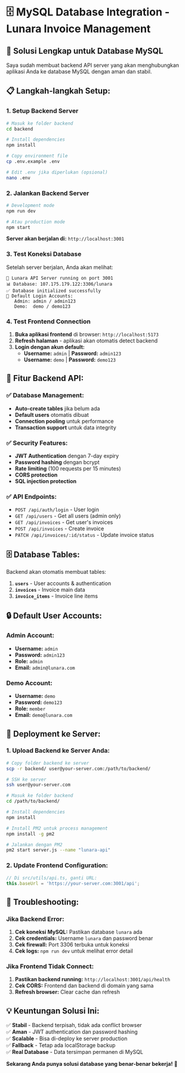 # 🗄️ MySQL Database Integration - Lunara Invoice Management

## 🚀 **Solusi Lengkap untuk Database MySQL**

Saya sudah membuat backend API server yang akan menghubungkan aplikasi Anda ke database MySQL dengan aman dan stabil.

## 📋 **Langkah-langkah Setup:**

### **1. Setup Backend Server**

```bash
# Masuk ke folder backend
cd backend

# Install dependencies
npm install

# Copy environment file
cp .env.example .env

# Edit .env jika diperlukan (opsional)
nano .env
```

### **2. Jalankan Backend Server**

```bash
# Development mode
npm run dev

# Atau production mode
npm start
```

**Server akan berjalan di:** `http://localhost:3001`

### **3. Test Koneksi Database**

Setelah server berjalan, Anda akan melihat:
```
🚀 Lunara API Server running on port 3001
📊 Database: 107.175.179.122:3306/lunara
✅ Database initialized successfully
👥 Default Login Accounts:
   Admin: admin / admin123
   Demo:  demo / demo123
```

### **4. Test Frontend Connection**

1. **Buka aplikasi frontend** di browser: `http://localhost:5173`
2. **Refresh halaman** - aplikasi akan otomatis detect backend
3. **Login dengan akun default:**
   - **Username:** `admin` | **Password:** `admin123`
   - **Username:** `demo` | **Password:** `demo123`

## 🔧 **Fitur Backend API:**

### **✅ Database Management:**
- **Auto-create tables** jika belum ada
- **Default users** otomatis dibuat
- **Connection pooling** untuk performance
- **Transaction support** untuk data integrity

### **✅ Security Features:**
- **JWT Authentication** dengan 7-day expiry
- **Password hashing** dengan bcrypt
- **Rate limiting** (100 requests per 15 minutes)
- **CORS protection**
- **SQL injection protection**

### **✅ API Endpoints:**
- `POST /api/auth/login` - User login
- `GET /api/users` - Get all users (admin only)
- `GET /api/invoices` - Get user's invoices
- `POST /api/invoices` - Create invoice
- `PATCH /api/invoices/:id/status` - Update invoice status

## 🗄️ **Database Tables:**

Backend akan otomatis membuat tables:

1. **`users`** - User accounts & authentication
2. **`invoices`** - Invoice main data
3. **`invoice_items`** - Invoice line items

## 🔒 **Default User Accounts:**

### **Admin Account:**
- **Username:** `admin`
- **Password:** `admin123`
- **Role:** `admin`
- **Email:** `admin@lunara.com`

### **Demo Account:**
- **Username:** `demo`
- **Password:** `demo123`
- **Role:** `member`
- **Email:** `demo@lunara.com`

## 🚀 **Deployment ke Server:**

### **1. Upload Backend ke Server Anda:**
```bash
# Copy folder backend ke server
scp -r backend/ user@your-server.com:/path/to/backend/

# SSH ke server
ssh user@your-server.com

# Masuk ke folder backend
cd /path/to/backend/

# Install dependencies
npm install

# Install PM2 untuk process management
npm install -g pm2

# Jalankan dengan PM2
pm2 start server.js --name "lunara-api"
```

### **2. Update Frontend Configuration:**
```javascript
// Di src/utils/api.ts, ganti URL:
this.baseUrl = 'https://your-server.com:3001/api';
```

## 🔧 **Troubleshooting:**

### **Jika Backend Error:**
1. **Cek koneksi MySQL:** Pastikan database `lunara` ada
2. **Cek credentials:** Username `lunara` dan password benar
3. **Cek firewall:** Port 3306 terbuka untuk koneksi
4. **Cek logs:** `npm run dev` untuk melihat error detail

### **Jika Frontend Tidak Connect:**
1. **Pastikan backend running:** `http://localhost:3001/api/health`
2. **Cek CORS:** Frontend dan backend di domain yang sama
3. **Refresh browser:** Clear cache dan refresh

## 💡 **Keuntungan Solusi Ini:**

✅ **Stabil** - Backend terpisah, tidak ada conflict browser  
✅ **Aman** - JWT authentication dan password hashing  
✅ **Scalable** - Bisa di-deploy ke server production  
✅ **Fallback** - Tetap ada localStorage backup  
✅ **Real Database** - Data tersimpan permanen di MySQL  

**Sekarang Anda punya solusi database yang benar-benar bekerja!** 🎉